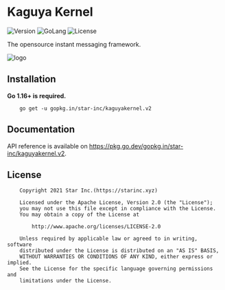 # Kaguya Kernel

![Version](https://img.shields.io/badge/v2-OpenSource-009977.svg)
![GoLang](https://img.shields.io/badge/go-1.16-0066FF.svg)
![License](https://img.shields.io/badge/license-Apache--2.0-FF0033.svg)

The opensource instant messaging framework.

![logo](logo.svg)

## Installation

**Go 1.16+ is required.**

```shell
    go get -u gopkg.in/star-inc/kaguyakernel.v2
```

## Documentation

API reference is available on <https://pkg.go.dev/gopkg.in/star-inc/kaguyakernel.v2>.

## License

```license
    Copyright 2021 Star Inc.(https://starinc.xyz)

    Licensed under the Apache License, Version 2.0 (the "License");
    you may not use this file except in compliance with the License.
    You may obtain a copy of the License at

        http://www.apache.org/licenses/LICENSE-2.0

    Unless required by applicable law or agreed to in writing, software
    distributed under the License is distributed on an "AS IS" BASIS,
    WITHOUT WARRANTIES OR CONDITIONS OF ANY KIND, either express or implied.
    See the License for the specific language governing permissions and
    limitations under the License.
```
